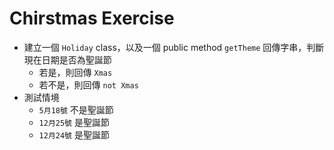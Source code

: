 # Chirstmas Exercise
* 建立一個 `Holiday` class，以及一個 public method `getTheme` 回傳字串，判斷現在日期是否為聖誕節
    * 若是，則回傳 `Xmas`
    * 若不是，則回傳 `not Xmas`
* 測試情境
    *  `5月18號` 不是聖誕節 
    *  `12月25號` 是聖誕節 
    *  `12月24號` 是聖誕節 
